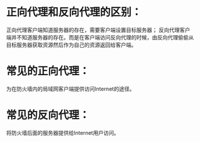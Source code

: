 # 正向代理和反向代理的区别：
  正向代理客户端知道服务器的存在，需要客户端设置目标服务器；
  反向代理客户端并不知道服务器的存在。而是在客户端访问反向代理的时候，由反向代理偷偷从目标服务器获取资源然后作为自己的资源返回给客户端。
  
# 常见的正向代理：
  为在防火墙内的局域网客户端提供访问Internet的途径。

# 常见的反向代理：
  将防火墙后面的服务器提供给Internet用户访问。
